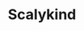 ---
title: "Scalykind"

domain:
  grantedPower: |
    Rebuke or command animals (reptilian creatures and snakes only) as an evil cleric rebukes or commands undead. Use this ability a total number of times per day equal to 3 + Charisma modifier. This granted power is a supernatural ability.
  spells: |
     1. Magic Fang
     1. Animal Trance<sup>1</sup>
     1. Magic Fang, Greater
     1. Poison
     1. Animal Growth<sup>1</sup>
     1. Eyebite
     1. Creeping Doom<sup>2</sup>
     1. Animal Shapes<sup>1</sup>
     1. Shapechange
  notes: |
    <sup>1</sup>Affects ophidian or reptilian creatures only.

    <sup>2</sup>Composed of tiny snakes
---